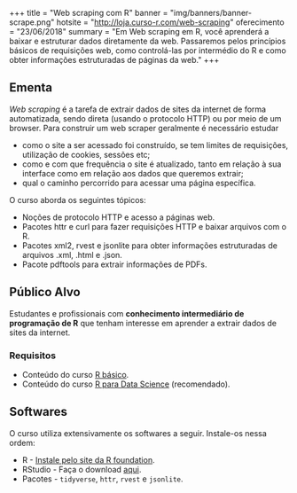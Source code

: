 +++
title = "Web scraping com R"
banner = "img/banners/banner-scrape.png"
hotsite = "http://loja.curso-r.com/web-scraping"
oferecimento = "23/06/2018"
summary = "Em Web scraping em R, você aprenderá a baixar e estruturar dados diretamente da web. Passaremos pelos princípios básicos de requisições web, como controlá-las por intermédio do R e como obter informações estruturadas de páginas da web."
+++

## Ementa

*Web scraping* é a tarefa de extrair dados de sites da internet de forma automatizada, sendo direta (usando o protocolo HTTP) ou por meio de um browser. Para construir um web scraper geralmente é necessário estudar

* como o site a ser acessado foi construído, se tem limites de requisições, utilização de cookies, sessões etc;
* como e com que frequência o site é atualizado, tanto em relação à sua interface como em relação aos dados que queremos extrair;
* qual o caminho percorrido para acessar uma página específica.

O curso aborda os seguintes tópicos:

- Noções de protocolo HTTP e acesso a páginas web. 
- Pacotes httr e curl para fazer requisições HTTP e baixar arquivos com o R. 
- Pacotes xml2, rvest e jsonlite para obter informações estruturadas de arquivos .xml, .html e .json.  
- Pacote pdftools para extrair informações de PDFs.

## Público Alvo

Estudantes e profissionais com __conhecimento intermediário de programação de R__ que tenham interesse em aprender a extrair dados de sites da internet.

### Requisitos

- Conteúdo do curso [R básico](http://curso-r.com/cursos/introducao-programacao-r/).
- Conteúdo do curso [R para Data Science](http://curso-r.com/cursos/r4ds/) (recomendado).

## Softwares

O curso utiliza extensivamente os softwares a seguir. Instale-os nessa ordem:

* R - [Instale pelo site da R foundation](https://www.r-project.org/).
* RStudio - Faça o download [aqui](https://www.rstudio.com/products/rstudio/download/preview/).
* Pacotes - `tidyverse`, `httr`, `rvest` e `jsonlite`.
